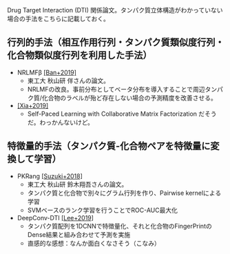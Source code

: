 Drug Target Interaction (DTI) 関係論文。タンパク質立体構造がわかっていない場合の手法をこちらに記載しておく。

## 行列的手法（相互作用行列・タンパク質類似度行列・化合物類似度行列を利用した手法）
* NRLMFβ [[Ban+2019]](https://doi.org/10.1016/j.bbrep.2019.01.008)
  * 東工大 秋山研 伴さんの論文。
  * NRLMFの改良。事前分布としてベータ分布を導入することで周辺タンパク質/化合物のラベルが殆ど存在しない場合の予測精度を改善させる。
* [[Xia+2019]](https://pubs.acs.org/doi/10.1021/acs.jcim.9b00408)
  * Self-Paced Learning with Collaborative Matrix Factorization だそうだ。わっかんないけど。

## 特徴量的手法（タンパク質-化合物ペアを特徴量に変換して学習）
* PKRang [[Suzuki+2018]](https://link.springer.com/article/10.1007%2Fs10015-017-0416-8)
  * 東工大 秋山研 鈴木翔吾さんの論文。
  * タンパク質と化合物で別々にグラム行列を作り、Pairwise kernelによる学習
  * SVMベースのランク学習を行うことでROC-AUC最大化
* DeepConv-DTI [[Lee+2019]](https://doi.org/10.1371/journal.pcbi.1007129)
  * タンパク質配列を1DCNNで特徴量化、それと化合物のFingerPrintのDense結果と組み合わせて予測を実施
  * 直感的な感想：なんか面白くなさそう（こなみ）
